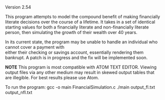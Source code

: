 Version 2.54

This program attempts to model the compound benefit of making financially literate decisions
over the course of a lifetime. It takes in a set of identical starting values for both a financially
literate and non-financially literate person, then simulating the growth of their wealth over 40 years.

In its current state, the program may be unable to handle an individual who cannot cover a payment with  
either their checking or savings account, essentially rendering them bankrupt. A patch is in progress and
the fix will be implemented soon.

**NOTE**
This program is most compatible with ATOM TEXT EDITOR. Viewing output files via any other medium may result
in skewed output tables that are illegible. For best results please use Atom.

To run the program:
gcc -o main FinancialSimulation.c
./main output_fl.txt output_nfl.txt
